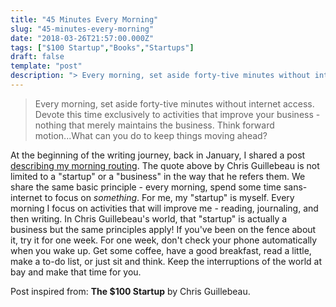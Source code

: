 ```yaml
---
title: "45 Minutes Every Morning"
slug: "45-minutes-every-morning"
date: "2018-03-26T21:57:00.000Z"
tags: ["$100 Startup","Books","Startups"]
draft: false
template: "post"
description: "> Every morning, set aside forty-tive minutes without internet access. Devote this time exclusively to activities that improve your business -nothing that merely maintains the business. Think forward..."
---
```


> Every morning, set aside forty-tive minutes without internet access. Devote this time exclusively to activities that improve your business -nothing that merely maintains the business. Think forward motion...What can you do to keep things moving ahead?

At the beginning of the writing journey, back in January, I shared a post [describing my morning routing](/blog/2018/01/12/morning-routine). The quote above by Chris Guillebeau is not limited to a "startup" or a "business" in the way that he refers them. We share the same basic principle - every morning, spend some time sans-internet to focus on *something*. For me, my "startup" is myself. Every morning I focus on activities that will improve me - reading, journaling, and then writing. In Chris Guillebeau's world, that "startup" is actually a business but the same principles apply! If you've been on the fence about it, try it for one week. For one week, don't check your phone automatically when you wake up. Get some coffee, have a good breakfast, read a little, make a to-do list, or just sit and think. Keep the interruptions of the world at bay and make that time for you.


Post inspired from: **The $100 Startup** by Chris Guillebeau.
